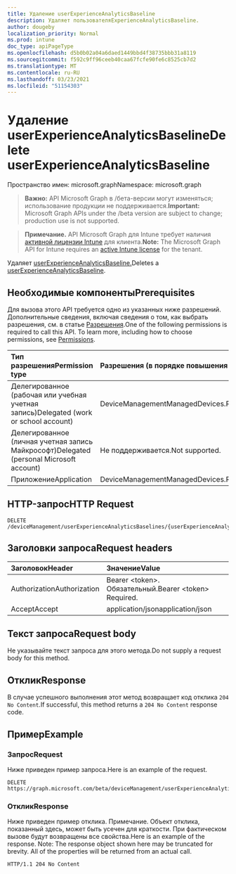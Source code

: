 ```yaml
---
title: Удаление userExperienceAnalyticsBaseline
description: Удаляет пользователяExperienceAnalyticsBaseline.
author: dougeby
localization_priority: Normal
ms.prod: intune
doc_type: apiPageType
ms.openlocfilehash: d5b0b02a04a6daed1449bbd4f38735bbb31a8119
ms.sourcegitcommit: f592c9ff96ceeb40caa67fcfe90fe6c8525cb7d2
ms.translationtype: MT
ms.contentlocale: ru-RU
ms.lasthandoff: 03/23/2021
ms.locfileid: "51154303"
---
```

# <a name="delete-userexperienceanalyticsbaseline"></a><span data-ttu-id="9e9e2-103">Удаление userExperienceAnalyticsBaseline</span><span class="sxs-lookup"><span data-stu-id="9e9e2-103">Delete userExperienceAnalyticsBaseline</span></span>

<span data-ttu-id="9e9e2-104">Пространство имен: microsoft.graph</span><span class="sxs-lookup"><span data-stu-id="9e9e2-104">Namespace: microsoft.graph</span></span>

> <span data-ttu-id="9e9e2-105">**Важно:** API Microsoft Graph в /бета-версии могут изменяться; использование продукции не поддерживается.</span><span class="sxs-lookup"><span data-stu-id="9e9e2-105">**Important:** Microsoft Graph APIs under the /beta version are subject to change; production use is not supported.</span></span>

> <span data-ttu-id="9e9e2-106">**Примечание.** API Microsoft Graph для Intune требует наличия [активной лицензии Intune](https://go.microsoft.com/fwlink/?linkid=839381) для клиента.</span><span class="sxs-lookup"><span data-stu-id="9e9e2-106">**Note:** The Microsoft Graph API for Intune requires an [active Intune license](https://go.microsoft.com/fwlink/?linkid=839381) for the tenant.</span></span>

<span data-ttu-id="9e9e2-107">Удаляет [userExperienceAnalyticsBaseline.](../resources/intune-devices-userexperienceanalyticsbaseline.md)</span><span class="sxs-lookup"><span data-stu-id="9e9e2-107">Deletes a [userExperienceAnalyticsBaseline](../resources/intune-devices-userexperienceanalyticsbaseline.md).</span></span>

## <a name="prerequisites"></a><span data-ttu-id="9e9e2-108">Необходимые компоненты</span><span class="sxs-lookup"><span data-stu-id="9e9e2-108">Prerequisites</span></span>
<span data-ttu-id="9e9e2-p101">Для вызова этого API требуется одно из указанных ниже разрешений. Дополнительные сведения, включая сведения о том, как выбрать разрешения, см. в статье [Разрешения](/graph/permissions-reference).</span><span class="sxs-lookup"><span data-stu-id="9e9e2-p101">One of the following permissions is required to call this API. To learn more, including how to choose permissions, see [Permissions](/graph/permissions-reference).</span></span>

|<span data-ttu-id="9e9e2-111">Тип разрешения</span><span class="sxs-lookup"><span data-stu-id="9e9e2-111">Permission type</span></span>|<span data-ttu-id="9e9e2-112">Разрешения (в порядке повышения привилегий)</span><span class="sxs-lookup"><span data-stu-id="9e9e2-112">Permissions (from least to most privileged)</span></span>|
|:---|:---|
|<span data-ttu-id="9e9e2-113">Делегированное (рабочая или учебная учетная запись)</span><span class="sxs-lookup"><span data-stu-id="9e9e2-113">Delegated (work or school account)</span></span>|<span data-ttu-id="9e9e2-114">DeviceManagementManagedDevices.ReadWrite.All</span><span class="sxs-lookup"><span data-stu-id="9e9e2-114">DeviceManagementManagedDevices.ReadWrite.All</span></span>|
|<span data-ttu-id="9e9e2-115">Делегированное (личная учетная запись Майкрософт)</span><span class="sxs-lookup"><span data-stu-id="9e9e2-115">Delegated (personal Microsoft account)</span></span>|<span data-ttu-id="9e9e2-116">Не поддерживается.</span><span class="sxs-lookup"><span data-stu-id="9e9e2-116">Not supported.</span></span>|
|<span data-ttu-id="9e9e2-117">Приложение</span><span class="sxs-lookup"><span data-stu-id="9e9e2-117">Application</span></span>|<span data-ttu-id="9e9e2-118">DeviceManagementManagedDevices.ReadWrite.All</span><span class="sxs-lookup"><span data-stu-id="9e9e2-118">DeviceManagementManagedDevices.ReadWrite.All</span></span>|

## <a name="http-request"></a><span data-ttu-id="9e9e2-119">HTTP-запрос</span><span class="sxs-lookup"><span data-stu-id="9e9e2-119">HTTP Request</span></span>
<!-- {
  "blockType": "ignored"
}
-->
``` http
DELETE /deviceManagement/userExperienceAnalyticsBaselines/{userExperienceAnalyticsBaselineId}
```

## <a name="request-headers"></a><span data-ttu-id="9e9e2-120">Заголовки запроса</span><span class="sxs-lookup"><span data-stu-id="9e9e2-120">Request headers</span></span>
|<span data-ttu-id="9e9e2-121">Заголовок</span><span class="sxs-lookup"><span data-stu-id="9e9e2-121">Header</span></span>|<span data-ttu-id="9e9e2-122">Значение</span><span class="sxs-lookup"><span data-stu-id="9e9e2-122">Value</span></span>|
|:---|:---|
|<span data-ttu-id="9e9e2-123">Authorization</span><span class="sxs-lookup"><span data-stu-id="9e9e2-123">Authorization</span></span>|<span data-ttu-id="9e9e2-124">Bearer &lt;token&gt;. Обязательный.</span><span class="sxs-lookup"><span data-stu-id="9e9e2-124">Bearer &lt;token&gt; Required.</span></span>|
|<span data-ttu-id="9e9e2-125">Accept</span><span class="sxs-lookup"><span data-stu-id="9e9e2-125">Accept</span></span>|<span data-ttu-id="9e9e2-126">application/json</span><span class="sxs-lookup"><span data-stu-id="9e9e2-126">application/json</span></span>|

## <a name="request-body"></a><span data-ttu-id="9e9e2-127">Текст запроса</span><span class="sxs-lookup"><span data-stu-id="9e9e2-127">Request body</span></span>
<span data-ttu-id="9e9e2-128">Не указывайте текст запроса для этого метода.</span><span class="sxs-lookup"><span data-stu-id="9e9e2-128">Do not supply a request body for this method.</span></span>

## <a name="response"></a><span data-ttu-id="9e9e2-129">Отклик</span><span class="sxs-lookup"><span data-stu-id="9e9e2-129">Response</span></span>
<span data-ttu-id="9e9e2-130">В случае успешного выполнения этот метод возвращает код отклика `204 No Content`.</span><span class="sxs-lookup"><span data-stu-id="9e9e2-130">If successful, this method returns a `204 No Content` response code.</span></span>

## <a name="example"></a><span data-ttu-id="9e9e2-131">Пример</span><span class="sxs-lookup"><span data-stu-id="9e9e2-131">Example</span></span>

### <a name="request"></a><span data-ttu-id="9e9e2-132">Запрос</span><span class="sxs-lookup"><span data-stu-id="9e9e2-132">Request</span></span>
<span data-ttu-id="9e9e2-133">Ниже приведен пример запроса.</span><span class="sxs-lookup"><span data-stu-id="9e9e2-133">Here is an example of the request.</span></span>
``` http
DELETE https://graph.microsoft.com/beta/deviceManagement/userExperienceAnalyticsBaselines/{userExperienceAnalyticsBaselineId}
```

### <a name="response"></a><span data-ttu-id="9e9e2-134">Отклик</span><span class="sxs-lookup"><span data-stu-id="9e9e2-134">Response</span></span>
<span data-ttu-id="9e9e2-p102">Ниже приведен пример отклика. Примечание. Объект отклика, показанный здесь, может быть усечен для краткости. При фактическом вызове будут возвращены все свойства.</span><span class="sxs-lookup"><span data-stu-id="9e9e2-p102">Here is an example of the response. Note: The response object shown here may be truncated for brevity. All of the properties will be returned from an actual call.</span></span>
``` http
HTTP/1.1 204 No Content
```




